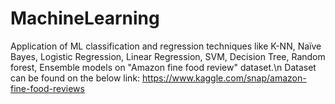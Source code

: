 # MachineLearning
Application of ML classification and regression techniques like K-NN, Naïve Bayes, Logistic Regression, Linear Regression, SVM, Decision Tree, Random forest, Ensemble models on "Amazon fine food review" dataset.\n
Dataset can be found on the below link:
https://www.kaggle.com/snap/amazon-fine-food-reviews

